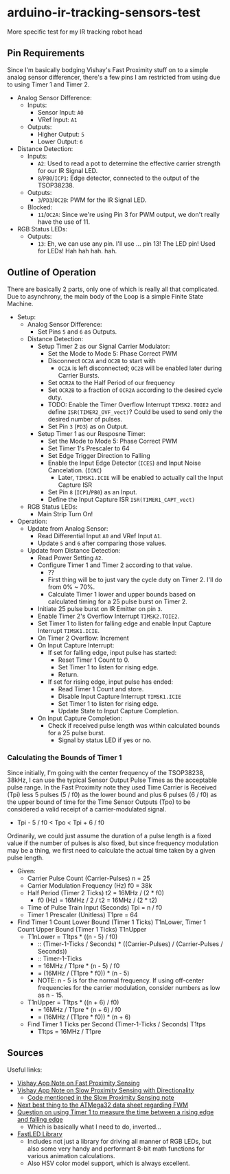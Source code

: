 # arduino-ir-tracking-sensors-test

More specific test for my IR tracking robot head



## Pin Requirements

Since I'm basically bodging Vishay's Fast Proximity stuff on to a simple analog sensor differencer, there's a few pins I am restricted from using due to using Timer 1 and Timer 2.

- Analog Sensor Difference:
  - Inputs:
    - Sensor Input: `A0`
    - VRef Input: `A1`
  - Outputs:
    - Higher Output: `5`
    - Lower Output: `6`
- Distance Detection:
  - Inputs:
    - `A2`: Used to read a pot to determine the effective carrier strength for our IR Signal LED.
    - `8`/`PB0`/`ICP1`: Edge detector, connected to the output of the TSOP38238.
  - Outputs:
    - `3`/`PD3`/`OC2B`: PWM for the IR Signal LED.
  - Blocked:
    - `11`/`OC2A`: Since we're using Pin 3 for PWM output, we don't really have the use of 11.
- RGB Status LEDs:
  - Outputs:
    - `13`: Eh, we can use any pin.  I'll use ... pin 13!  The LED pin!  Used for LEDs!  Hah hah hah.  hah.



## Outline of Operation

There are basically 2 parts, only one of which is really all that complicated.  Due to asynchrony, the main body of the Loop is a simple Finite State Machine.

- Setup:
  - Analog Sensor Difference:
    - Set Pins `5` and `6` as Outputs.
  - Distance Detection:
    - Setup Timer 2 as our Signal Carrier Modulator:
      - Set the Mode to Mode 5: Phase Correct PWM
      - Disconnect `OC2A` and `OC2B` to start with
        - `OC2A` is left disconnected; `OC2B` will be enabled later during Carrier Bursts.
      - Set `OCR2A` to the Half Period of our frequency
      - Set `OCR2B` to a fraction of `OCR2A` according to the desired cycle duty.
      - TODO: Enable the Timer Overflow Interrupt `TIMSK2.TOIE2` and define `ISR(TIMER2_OVF_vect)`?  Could be used to send only the desired number of pulses.
      - Set Pin `3` (`PD3`) as on Output.
    - Setup Timer 1 as our Resposne Timer:
      - Set the Mode to Mode 5: Phase Correct PWM
      - Set Timer 1's Prescaler to 64
      - Set Edge Trigger Direction to Falling
      - Enable the Input Edge Detector (`ICES`) and Input Noise Cancelation. (`ICNC`)
        - Later, `TIMSK1.ICIE` will be enabled to actually call the Input Capture ISR
      - Set Pin `8` (`ICP1`/`PB0`) as an Input.
      - Define the Input Capture ISR `ISR(TIMER1_CAPT_vect)`
  - RGB Status LEDs:
    - Main Strip Turn On!
- Operation:
  - Update from Analog Sensor:
    - Read Differential Input `A0` and VRef Input `A1`.
    - Update `5` and `6` after comparing those values.
  - Update from Distance Detection:
    - Read Power Setting `A2`.
    - Configure Timer 1 and Timer 2 according to that value.
      - ??
      - First thing will be to just vary the cycle duty on Timer 2.  I'll do from 0% ~ 70%.
      - Calculate Timer 1 lower and upper bounds based on calculated timing for a 25 pulse burst on Timer 2.
    - Initiate 25 pulse burst on IR Emitter on pin `3`.
    - Enable Timer 2's Overflow Interrupt `TIMSK2.TOIE2`.
    - Set Timer 1 to listen for falling edge and enable Input Capture Interrupt `TIMSK1.ICIE`.
    - On Timer 2 Overflow: Increment
    - On Input Capture Interrupt:
      - If set for falling edge, input pulse has started:
        - Reset Timer 1 Count to 0.
        - Set Timer 1 to listen for rising edge.
        - Return.
      - If set for rising edge, input pulse has ended:
        - Read Timer 1 Count and store.
        - Disable Input Capture Interrupt `TIMSK1.ICIE`
        - Set Timer 1 to listen for rising edge.
        - Update State to Input Capture Completion.
    - On Input Capture Completion:
      - Check if received pulse length was within calculated bounds for a 25 pulse burst.
        - Signal by status LED if yes or no.


### Calculating the Bounds of Timer 1

Since initially, I'm going with the center frequency of the TSOP38238, 38kHz, I can use the typical Sensor Output Pulse Times as the acceptable pulse range.  In the Fast Proximity note they used Time Carrier is Received (Tpi) less 5 pulses (5 / f0) as the lower bound and plus 6 pulses (6 / f0) as the upper bound of time for the Time Sensor Outputs (Tpo) to be considered a valid receipt of a carrier-modulated signal.

- Tpi - 5 / f0 \< Tpo \< Tpi + 6 / f0

Ordinarily, we could just assume the duration of a pulse length is a fixed value if the number of pulses is also fixed, but since frequency modulation may be a thing, we first need to calculate the actual time taken by a given pulse length.

- Given:
  - Carrier Pulse Count (Carrier-Pulses) n = 25
  - Carrier Modulation Frequency (Hz) f0 = 38k
  - Half Period (Timer 2 Ticks) t2 = 16MHz / (2 * f0)
    - f0 (Hz) = 16MHz / 2 / t2 = 16MHz / (2 * t2)
  - Time of Pulse Train Input (Seconds) Tpi = n / f0
  - Timer 1 Prescaler (Unitless) T1pre = 64
- Find Timer 1 Count Lower Bound (Timer 1 Ticks) T1nLower, Timer 1 Count Upper Bound (Timer 1 Ticks) T1nUpper
  - T1nLower = T1tps * ((n - 5) / f0)
    - :: (Timer-1-Ticks / Seconds) * ((Carrier-Pulses) / (Carrier-Pulses / Seconds))
    - :: Timer-1-Ticks
    - = 16MHz / T1pre * (n - 5) / f0
    - = (16MHz / (T1pre * f0)) * (n - 5)
    - NOTE: n - 5 is for the normal frequency.  If using off-center frequencies for the carrier modulation, consider numbers as low as n - 15.
  - T1nUpper = T1tps * ((n + 6) / f0)
    - = 16MHz / T1pre * (n + 6) / f0
    - = (16MHz / (T1pre * f0)) * (n + 6)
  - Find Timer 1 Ticks per Second (Timer-1-Ticks / Seconds) T1tps
    - T1tps = 16MHz / T1pre



## Sources

Useful links:
- [Vishay App Note on Fast Proximity Sensing](http://www.vishay.com/docs/82741/tssp4056sensor.pdf)
- [Vishay App Note on Slow Proximity Sensing with Directionality](https://www.vishay.com/docs/82729/tsspagcpsensor.pdf)
  - [Code mentioned in the Slow Proximity Sensing note](http://www.vishay.com/doc?82728)
- [Next best thing to the ATMega32 data sheet regarding FWM](https://www.arduino.cc/en/Tutorial/SecretsOfArduinoPWM)
- [Question on using Timer 1 to measure the time between a rising edge and falling edge](https://arduino.stackexchange.com/questions/8782/how-to-use-timer1-at328mega-to-measure-the-time-between-rising-edges-of-two-in)
  - Which is basically what I need to do, inverted...
- [FastLED Library](http://fastled.io/)
  - Includes not just a library for driving all manner of RGB LEDs, but also some very handy and performant 8-bit math functions for various animation calculations.
  - Also HSV color model support, which is always excellent.
